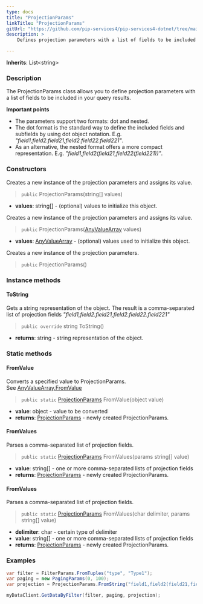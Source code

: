```yaml
---
type: docs
title: "ProjectionParams"
linkTitle: "ProjectionParams"
gitUrl: "https://github.com/pip-services4/pip-services4-dotnet/tree/main/pip-services4-data-dotnet"
description: > 
    Defines projection parameters with a list of fields to be included in the query results.

---
```


**Inherits**: List\<string\> 

### Description

The ProjectionParams class allows you to define projection parameters with a list of fields to be included in your query results. 

**Important points**

- The parameters support two formats: dot and nested.
- The dot format is the standard way to define the included fields and subfields by using dot object notation. E.g. *"field1,field2.field21,field2.field22.field221"*.
- As an alternative, the nested format offers a more compact representation. E.g. *"field1,field2(field21,field22(field221))"*.

### Constructors
Creates a new instance of the projection parameters and assigns its value.

> `public` ProjectionParams(string[] values)

- **values**: string[] - (optional) values to initialize this object.

Creates a new instance of the projection parameters and assigns its value.

> `public` ProjectionParams([AnyValueArray](../any_value_array) values)

- **values**: [AnyValueArray](../any_value_array) - (optional) values used to initialize this object.


Creates a new instance of the projection parameters.

> `public` ProjectionParams()


### Instance methods

#### ToString
Gets a string representation of the object.
The result is a comma-separated list of projection fields
*"field1,field2.field21,field2.field22.field221"*

> `public override` string ToString()

- **returns**: string - string representation of the object.

### Static methods

#### FromValue
Converts a specified value to ProjectionParams.  
See [AnyValueArray.FromValue](../any_value_array/#fromvalue)

> `public static` [ProjectionParams]() FromValue(object value)

- **value**: object -  value to be converted
- **returns**: [ProjectionParams]() - newly created ProjectionParams.


#### FromValues
Parses a comma-separated list of projection fields.

> `public static` [ProjectionParams]() FromValues(params string[]  value)

- **value**: string[] - one or more comma-separated lists of projection fields
- **returns**: [ProjectionParams]() - newly created ProjectionParams.


#### FromValues
Parses a comma-separated list of projection fields.

> `public static` [ProjectionParams]() FromValues(char delimiter, params string[]  value)

- **delimiter**: char - certain type of delimiter
- **value**: string[] - one or more comma-separated lists of projection fields
- **returns**: [ProjectionParams]() - newly created ProjectionParams.


### Examples

```cs
var filter = FilterParams.FromTuples("type", "Type1");
var paging = new PagingParams(0, 100);
var projection = ProjectionParams.FromString("field1,field2(field21,field22)");

myDataClient.GetDataByFilter(filter, paging, projection);
```
